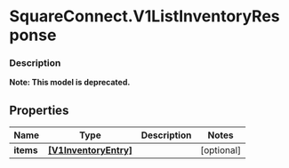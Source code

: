 # SquareConnect.V1ListInventoryResponse

### Description
**Note: This model is deprecated.**



## Properties
Name | Type | Description | Notes
------------ | ------------- | ------------- | -------------
**items** | [**[V1InventoryEntry]**](V1InventoryEntry.md) |  | [optional] 


